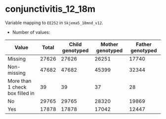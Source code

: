 # conjunctivitis_12_18m
Variable mapping to `EE252` in `Skjema5_18mnd_v12`.
- Number of values:

| Value | Total | Child genotyped | Mother genotyped | Father genotyped |
| ----- | ----- | --------------- | ---------------- | ---------------- |
| Missing | 27626 | 27626 | 26251 | 17740 |
| Non-missing | 47682 | 47682 | 45399 | 32344 |
| More than 1 check box filled in | 39 | 39 | 37 |28 |
| No | 29765 | 29765 | 28320 |19869 |
| Yes | 17878 | 17878 | 17042 |12447 |



